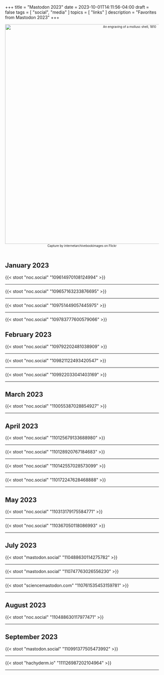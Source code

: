 +++
title = "Mastodon 2023"
date = 2023-10-01T14:11:56-04:00
draft = false
tags = [
  "social",
  "media"
]
topics = [
  "links"
]
description = "Favorites from Mastodon 2023"
+++
<div align="center" style="font-size:x-small"><img src="https://milkfish08.s3.amazonaws.com/photo/blog/21267364266_c547078e6b_o.jpg" width="800" height="720" alt="An engraving of a mollusc shell, 1810"
title="An engraving of a mollusc shell, 1810" /><br />
Capture by internetarchivebookimages on Flickr</div><br clear="all" />

## January 2023

{{< stoot "noc.social" "109614970108124994" >}}<hr>
{{< stoot "noc.social" "109657163233876695" >}}<hr>
{{< stoot "noc.social" "109751449057445975" >}}<hr>
{{< stoot "noc.social" "109783777600579066" >}}

## February 2023

{{< stoot "noc.social" "109792202481038909" >}}<hr>
{{< stoot "noc.social" "109821122493420547" >}}<hr>
{{< stoot "noc.social" "109922033041403169" >}}<hr>

## March 2023

{{< stoot "noc.social" "110055387028854927" >}}<hr>

## April 2023

{{< stoot "noc.social" "110125679133688980" >}}<hr>
{{< stoot "noc.social" "110128920767184683" >}}<hr>
{{< stoot "noc.social" "110142557028573099" >}}<hr>
{{< stoot "noc.social" "110172247628468888" >}}<hr>

## May 2023

{{< stoot "noc.social" "110313179175584771" >}}<hr>
{{< stoot "noc.social" "110367050118086993" >}}<hr>

## July 2023

{{< stoot "mastodon.social" "110488630114275782" >}}<hr>
{{< stoot "mastodon.social" "110747763026556230" >}}<hr>
{{< stoot "sciencemastodon.com" "110761535453159781" >}}<hr>

## August 2023

{{< stoot "noc.social" "110488630117977471" >}}<hr>

## September 2023

{{< stoot "mastodon.social" "110991377505473992" >}}<hr>
{{< stoot "hachyderm.io" "111126987202104964" >}}<hr>